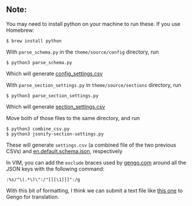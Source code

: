 ## Note:
You may need to install python on your machine to run these. If you use Homebrew:

```
$ brew install python
```

With `parse_schema.py` in the `theme/source/config` directory, run

```
$ python3 parse_schema.py
```

Which will generate [config_settings.csv](examples/config_settings.csv)

With `parse_section_settings.py` in `theme/source/sections` directory, run

```
$ python3 parse_section_settings.py
```

Which will generate [section_settings.csv](examples/section_settings.csv)

Move both of those files to the same directory, and run

```
$ python3 combine_csv.py
$ python3 jsonify-section-settings.py
```

These will generate `settings.csv` (a combined file of the two previous CSVs) and [en.default.schema.json](examples/en.default.schema.json), respectively

In VIM, you can add the `exclude` braces used by [gengo.com](https://gengo.com/) around all the JSON keys with the following command:

```
:%s/"\(.*\)\":/"[[[\1]]]":/g
```

With this bit of formatting, I think we can submit a text file like [this one](examples/editions-schema-translations.txt) to Gengo for translation.
